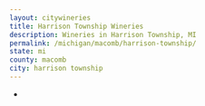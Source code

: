 ```yaml
---
layout: citywineries
title: Harrison Township Wineries
description: Wineries in Harrison Township, MI
permalink: /michigan/macomb/harrison-township/
state: mi
county: macomb
city: harrison township
---
```

-

